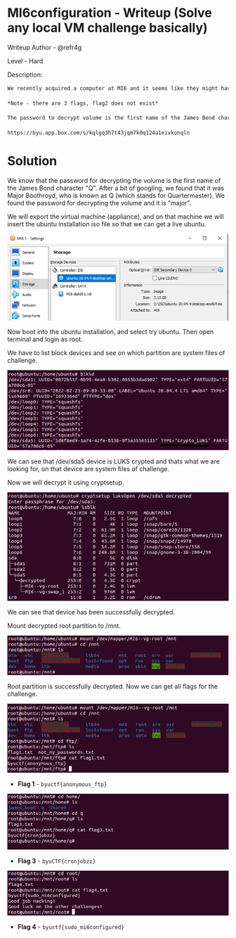 # MI6configuration - Writeup (Solve any local VM challenge basically)
Writeup Author - @refr4g

Level - Hard

Description:
```markdown
We recently acquired a computer at MI6 and it seems like they might have made some mistakes. Can you hack it using their misconfigurations and get all their important data? (Download the VM file and power it on. Find the IP address and start hacking!)

*Note - there are 3 flags, flag2 does not exist*

The password to decrypt volume is the first name of the James Bond character "Q" (all lowercase).

https://byu.app.box.com/s/kqlgq3h7t43jqm7k0q124a1eivkonqln
```

# Solution

We know that the password for decrypting the volume is the first name of the James Bond character "Q". After a bit of googling, we found that it was Major Boothroyd, who is known as Q (which stands for Quartermaster). We found the password for decrypting the volume and it is "major".

We will export the virtual machine (appliance), and on that machine we will insert the ubuntu installation iso file so that we can get a live ubuntu.

![Screenshot](1.png)

Now boot into the ubuntu installation, and select try ubuntu. Then open terminal and login as root.

We have to list block devices and see on which partition are system files of challenge.

![Screenshot](2.png)

We can see that /dev/sda5 device is LUKS crypted and thats what we are looking for, on that device are system files of challenge.

Now we will decrypt it using cryptsetup.

![Screenshot](3.png)

We can see that device has been successfully decrypted.

Mount decrypted root partition to /mnt.

![Screenshot](4.png)

Root partition is successfully decrypted. Now we can get all flags for the challenge.

![Screenshot](5.png)

* **Flag 1** - `byuctf{anonymous_ftp}`

![Screenshot](6.png)

* **Flag 3** - `byuCTF{cronjobzz}`

![Screenshot](7.png)

* **Flag 4** - `byuctf{sudo_mi6configured}`
